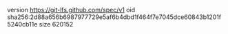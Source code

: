 version https://git-lfs.github.com/spec/v1
oid sha256:2d88a656b6987977729e5af6b4dbd1f464f7e7045dce60843b1201f5240cb11e
size 620152
